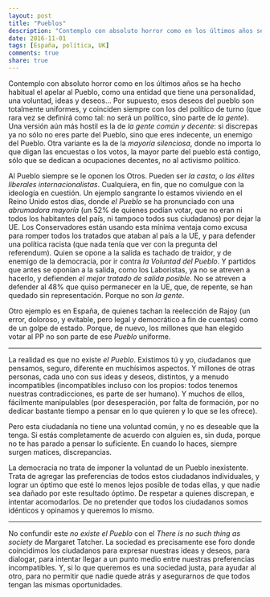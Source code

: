 ```yaml
---
layout: post
title: "Pueblos"
description: "Contemplo con absoluto horror como en los últimos años se ha hecho habitual el apelar al Pueblo, como una entidad que tiene una personalidad, una voluntad, ideas y deseos... La realidad es que no existe el Pueblo. Existimos tú y yo, ciudadanos que pensamos, seguro, diferente en muchísimos aspectos. Y millones de otras personas, cada uno con sus ideas y deseos, distintos, y a menudo incompatibles."
date: 2016-11-01
tags: [España, política, UK]
comments: true
share: true
---
```


Contemplo con absoluto horror como en los últimos años se ha hecho habitual el apelar al Pueblo, como una entidad que tiene una personalidad, una voluntad, ideas y deseos... Por supuesto, esos deseos del pueblo son totalmente uniformes, y coinciden siempre con los del político de turno (que rara vez se definirá como tal: no será un político, sino parte de *la gente*). Una versión aún más hostil es la de *la gente común y decente*: si discrepas ya no sólo no eres parte del Pueblo, sino que eres indecente, un enemigo del Pueblo. Otra variante es la de la *mayoría silenciosa*, donde no importa lo que digan las encuestas o los votos, la mayor parte del pueblo está contigo, sólo que se dedican a ocupaciones decentes, no al activismo político.

Al Pueblo siempre se le oponen los Otros. Pueden ser *la casta*, o *las élites liberales internacionalistas*. Cualquiera, en fin, que no comulgue con la ideología en cuestión. Un ejemplo sangrante lo estamos viviendo en el Reino Unido estos días, donde *el Pueblo* se ha pronunciado con una *abrumadora mayoría* (un 52% de quienes podían votar, que no eran ni todos los habitantes del país, ni tampoco todos sus ciudadanos) por dejar la UE. Los Conservadores están usando esta mínima ventaja como excusa para romper todos los tratados que ataban al país a la UE, y para defender una política racista (que nada tenía que ver con la pregunta del referendum). Quien se opone a la salida es tachado de traidor, y de enemigo de la democracia, por ir contra *la Voluntad del Pueblo*. Y partidos que antes se oponían a la salida, como los Laboristas, ya no se atreven a hacerlo, y defienden *el mejor tratado de salida posible*. No se atreven a defender al 48% que quiso permanecer en la UE, que, de repente, se han quedado sin representación. Porque no son *la gente*.

Otro ejemplo es en España, de quienes tachan la reelección de Rajoy (un error, doloroso, y evitable, pero legal y democrático a fin de cuentas) como de un golpe de estado. Porque, de nuevo, los millones que han elegido votar al PP no son parte de ese *Pueblo* uniforme.

***

La realidad es que no existe *el Pueblo*. Existimos tú y yo, ciudadanos que pensamos, seguro, diferente en muchísimos aspectos. Y millones de otras personas, cada uno con sus ideas y deseos, distintos, y a menudo incompatibles (incompatibles incluso con los propios: todos tenemos nuestras contradicciones, es parte de ser humano). Y muchos de ellos, fácilmente manipulables (por desesperación, por falta de formación, por no dedicar bastante tiempo a pensar en lo que quieren y lo que se les ofrece).

Pero esta ciudadanía no tiene una voluntad común, y no es deseable que la tenga. Si estás completamente de acuerdo con alguien es, sin duda, porque no te has parado a pensar lo suficiente. En cuando lo haces, siempre surgen matices, discrepancias.

La democracia no trata de imponer la voluntad de un Pueblo inexistente. Trata de agregar las preferencias de todos estos ciudadanos individuales, y lograr un óptimo que esté lo menos lejos posible de todas ellas, y que nadie sea dañado por este resultado óptimo. De respetar a quienes discrepan, e intentar acomodarlos. De no pretender que todos los ciudadanos somos idénticos y opinamos y queremos lo mismo.

***

No confundir este *no existe el Pueblo* con el *There is no such thing as society* de Margaret Tatcher. La sociedad es precisamente ese foro donde coincidimos los ciudadanos para expresar nuestras ideas y deseos, para dialogar, para intentar llegar a un punto medio entre nuestras preferencias incompatibles. Y, si lo que queremos es una sociedad justa, para ayudar al otro, para no permitir que nadie quede atrás y asegurarnos de que todos tengan las mismas oportunidades. 

